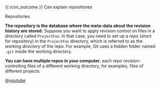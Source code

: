 <span id="prereqs"></span>

<span id="outcomes">{{ icon_outcome }} Can explain repositories</span>

<span id="title">Repositories</span>

<div id="body">

<box type="definition" seamless>
  <include src="../../common/definitions.md#def-repo" />
</box>

<tabs>
  <tab header="{{ icon_text }}">
  
**The _repository_ is the database where the meta-data about the revision history are stored.** Suppose you want to apply revision control on files in a directory called `ProjectFoo`. In that case, you need to set up a _repo_ (short for repository) in the `ProjectFoo` directory, which is referred to as the _working directory_ of the repo. For example, Git uses a hidden folder named `.git` inside the working directory.

**You can have multiple repos in your computer**, each repo revision-controlling files of a different working directory, for examples, files of different projects.

  </tab>
  <tab header="{{ icon_video }}">

@[youtube](mLnxwlCEIb8)

  </tab>
</tabs>

</div>

<div id="extras">
<include src="exercises.md" />
</div>